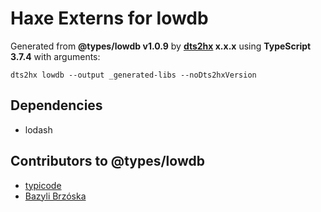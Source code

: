 # Haxe Externs for lowdb

Generated from **@types/lowdb v1.0.9** by **[dts2hx](https://github.com/haxiomic/dts2hx) x.x.x** using **TypeScript 3.7.4** with arguments:

	dts2hx lowdb --output _generated-libs --noDts2hxVersion

## Dependencies
- lodash

## Contributors to @types/lowdb
- [typicode](https://github.com/typicode)
- [Bazyli Brzóska](https://github.com/niieani)